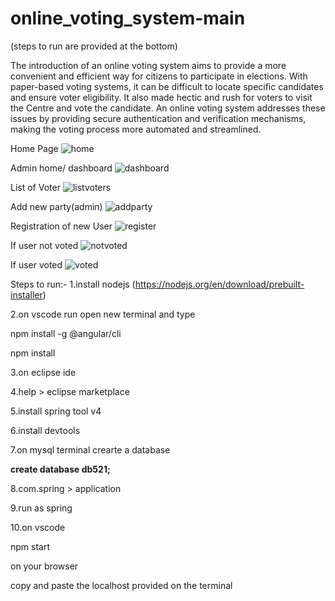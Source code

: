 # online_voting_system-main
(steps to run are provided at the bottom)

 The introduction of an online voting system aims to provide a more convenient and efficient way for citizens to
participate in elections. With paper-based voting systems, it can be difficult to locate specific candidates and
ensure voter eligibility. It also made hectic and rush for voters to visit the Centre and vote the candidate. An
online voting system addresses these issues by providing secure authentication and verification mechanisms,
making the voting process more automated and streamlined.

Home Page
![home](https://github.com/user-attachments/assets/aed1fa6d-fecb-44f0-9cff-674a989a730a)

Admin home/ dashboard
![dashboard](https://github.com/user-attachments/assets/bc5b6999-328b-4d88-853c-8bada26c9ea6)

List of  Voter
![listvoters](https://github.com/user-attachments/assets/45937d23-6d7c-48ca-82ea-8392fa6ed227)

Add new party(admin)
![addparty](https://github.com/user-attachments/assets/4b16e953-5f71-4f53-a18d-9643f0f475a3)

Registration of new User
![register](https://github.com/user-attachments/assets/33e6b876-049d-4357-8691-339df5fb44c6)

If user not voted
![notvoted](https://github.com/user-attachments/assets/42ee4c4c-bfaf-49c0-a73d-79b194924d35)

If user voted
![voted](https://github.com/user-attachments/assets/3eca57df-d00c-4708-aa3d-8ca06b0fd6d2)

Steps to run:-
1.install nodejs (https://nodejs.org/en/download/prebuilt-installer)

2.on vscode run open new terminal and type

npm install -g @angular/cli

npm install

3.on eclipse ide

4.help > eclipse marketplace

5.install spring tool v4

6.install devtools

7.on mysql terminal crearte a database 

**create database db521;**

8.com.spring > application 

9.run as spring

10.on vscode

npm start

on your browser

copy and paste the localhost provided on the terminal
